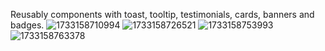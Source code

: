 Reusably components with toast, tooltip, testimonials, cards, banners and badges.
![1733158710994](https://github.com/user-attachments/assets/916798d4-6d3f-4643-b979-49c7222c9d5a)
![1733158726521](https://github.com/user-attachments/assets/d50b8495-ac02-4f2f-93d7-9e1a138ab81a)
![1733158753993](https://github.com/user-attachments/assets/6d1f4b85-85a9-4444-bb2d-eb9ac5c7c390)
![1733158763378](https://github.com/user-attachments/assets/8a5a4efe-53ea-45e1-b9d5-976ea67e97e3)
